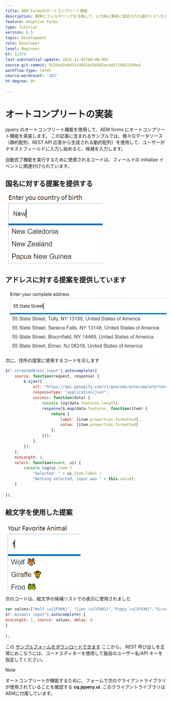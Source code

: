 ```yaml
---
title: AEM Formsのオートコンプリート機能
description: 検索とフィルタリングを活用して、入力時に事前に設定された値のリストからすばやく検索および選択できます。
feature: Adaptive Forms
type: Tutorial
version: 6.5
topic: Development
role: Developer
level: Beginner
kt: 11374
last-substantial-update: 2022-11-01T00:00:00Z
source-git-commit: 9229a92a0d33c49526d10362ac4a5f14823294ed
workflow-type: tm+mt
source-wordcount: '183'
ht-degree: 0%

---
```


# オートコンプリートの実装

jquery のオートコンプリート機能を使用して、AEM forms にオートコンプリート機能を実装します。
この記事に含まれるサンプルでは、様々なデータソース（静的配列、REST API 応答から生成される動的配列）を使用して、ユーザーがテキストフィールドに入力し始めると、候補を入力します。

自動完了機能を実行するために使用されるコードは、フィールドの initialize イベントに関連付けられています。


## 国名に対する提案を提供する

![国の提案](assets/auto-complete1.png)

## アドレスに対する提案を提供しています

![国の提案](assets/auto-complete2.png)

次に、住所の提案に使用するコードを示します

```javascript
$(".streetAddress input").autocomplete({
    source: function(request, response) {
        $.ajax({
            url: "https://api.geoapify.com/v1/geocode/autocomplete?text=" + request.term + "&apiKey=Your API Key", //please get your own API key with geoapify.com
            responseType: "application/json",
            success: function(data) {
                console.log(data.features.length);
                response($.map(data.features, function(item) {
                    return {
                        label: [item.properties.formatted],
                        value: [item.properties.formatted]
                    };
                }));
            },
        });
    },
    minLength: 5,
    select: function(event, ui) {
        console.log(ui.item ?
            "Selected: " + ui.item.label :
            "Nothing selected, input was " + this.value);
    }

});
```

## 絵文字を使用した提案

![国の提案](assets/auto-complete3.png)

次のコードは、絵文字の候補リストでの表示に使用されました

```javascript
var values=["Wolf \u{1F98A}", "Lion \u{1F981}","Puppy \u{1F436}","Giraffe \u{1F992}","Frog \u{1F438}"];
$(".Animals input").autocomplete( {
minLength: 1, source: values, delay: 0
}

);
```

この [サンプルフォームをダウンロードできます](assets/auto-complete-form.zip) ここから。 REST 呼び出しを正常におこなうには、コードエディターを使用して独自のユーザー名/API キーを指定してください。

>[!NOTE]
>
> オートコンプリートが機能するために、フォームで次のクライアントライブラリが使用されていることを確認する **cq.jquery.ui**. このクライアントライブラリはAEMに付属しています。
